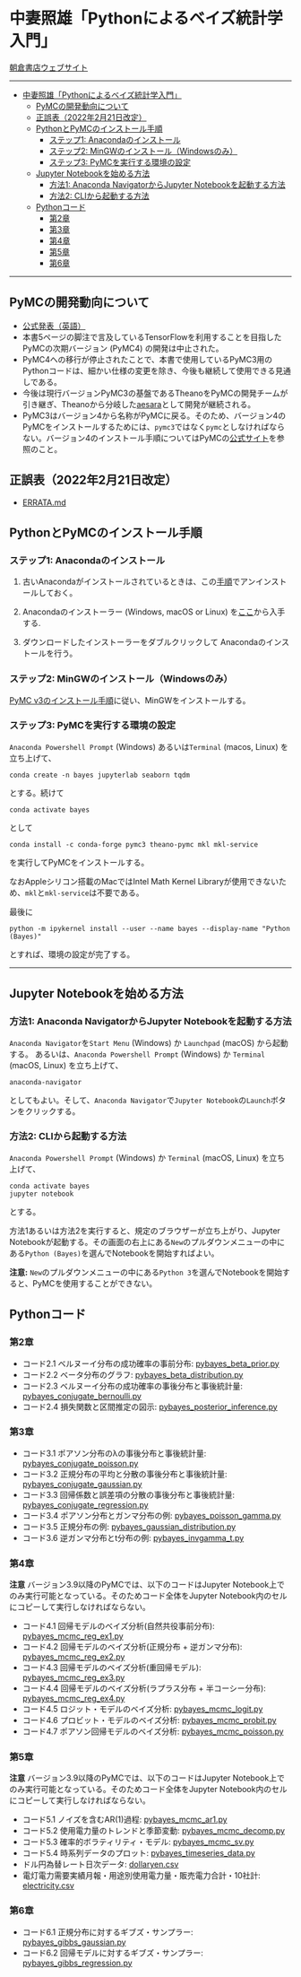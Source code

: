 # 中妻照雄「Pythonによるベイズ統計学入門」

[朝倉書店ウェブサイト](https://www.asakura.co.jp/books/isbn/978-4-254-12898-7/ "朝倉書店ウェブサイト")

---

- [中妻照雄「Pythonによるベイズ統計学入門」](#中妻照雄pythonによるベイズ統計学入門)
  - [PyMCの開発動向について](#pymcの開発動向について)
  - [正誤表（2022年2月21日改定）](#正誤表2022年2月21日改定)
  - [PythonとPyMCのインストール手順](#pythonとpymcのインストール手順)
    - [ステップ1: Anacondaのインストール](#ステップ1-anacondaのインストール)
    - [ステップ2: MinGWのインストール（Windowsのみ）](#ステップ2-mingwのインストールwindowsのみ)
    - [ステップ3: PyMCを実行する環境の設定](#ステップ3-pymcを実行する環境の設定)
  - [Jupyter Notebookを始める方法](#jupyter-notebookを始める方法)
    - [方法1: Anaconda NavigatorからJupyter Notebookを起動する方法](#方法1-anaconda-navigatorからjupyter-notebookを起動する方法)
    - [方法2: CLIから起動する方法](#方法2-cliから起動する方法)
  - [Pythonコード](#pythonコード)
    - [第2章](#第2章)
    - [第3章](#第3章)
    - [第4章](#第4章)
    - [第5章](#第5章)
    - [第6章](#第6章)

---

## PyMCの開発動向について

+ [公式発表（英語）](https://pymc-devs.medium.com/the-future-of-pymc3-or-theano-is-dead-long-live-theano-d8005f8a0e9b)
+ 本書5ページの脚注で言及しているTensorFlowを利用することを目指したPyMCの次期バージョン (PyMC4) の開発は中止された。
+ PyMC4への移行が停止されたことで、本書で使用しているPyMC3用のPythonコードは、細かい仕様の変更を除き、今後も継続して使用できる見通しである。
+ 今後は現行バージョンPyMC3の基盤であるTheanoをPyMCの開発チームが引き継ぎ、Theanoから分岐した[aesara](https://github.com/aesara-devs/aesara)として開発が継続される。
+ PyMC3はバージョン4から名称がPyMCに戻る。そのため、バージョン4のPyMCをインストールするためには、`pymc3`ではなく`pymc`としなければならない。バージョン4のインストール手順についてはPyMCの[公式サイト](https://docs.pymc.io/en/v3/index.html)を参照のこと。

## 正誤表（2022年2月21日改定）

+ [ERRATA.md](ERRATA.md)

## PythonとPyMCのインストール手順

### ステップ1: Anacondaのインストール

1. 古いAnacondaがインストールされているときは、この[手順](https://docs.anaconda.com/anaconda/install/uninstall/)でアンインストールしておく。

2. Anacondaのインストーラー (Windows, macOS or Linux) を[ここ](https://www.anaconda.com/products/distribution)から入手する.

3. ダウンロードしたインストーラーをダブルクリックして Anacondaのインストールを行う。

### ステップ2: MinGWのインストール（Windowsのみ）

[PyMC v3のインストール手順](https://github.com/pymc-devs/pymc/wiki/Installation-Guide-(Windows))に従い、MinGWをインストールする。

### ステップ3: PyMCを実行する環境の設定

`Anaconda Powershell Prompt` (Windows) あるいは`Terminal` (macos, Linux) を立ち上げて、

```IPython
conda create -n bayes jupyterlab seaborn tqdm
```

とする。続けて

```IPython
conda activate bayes
```

として

```IPython
conda install -c conda-forge pymc3 theano-pymc mkl mkl-service
```
を実行してPyMCをインストールする。

なおAppleシリコン搭載のMacではIntel Math Kernel Libraryが使用できないため、`mkl`と`mkl-service`は不要である。

最後に

```IPython
python -m ipykernel install --user --name bayes --display-name "Python (Bayes)"
```

とすれば、環境の設定が完了する。

---

## Jupyter Notebookを始める方法

### 方法1: Anaconda NavigatorからJupyter Notebookを起動する方法

`Anaconda Navigator`を`Start Menu` (Windows) か `Launchpad` (macOS) から起動する。 あるいは、`Anaconda Powershell Prompt` (Windows) か `Terminal` (macOS, Linux) を立ち上げて、

```IPython
anaconda-navigator
```

としてもよい。そして、`Anaconda Navigator`で`Jupyter Notebook`の`Launch`ボタンをクリックする。

### 方法2: CLIから起動する方法

`Anaconda Powershell Prompt` (Windows) か `Terminal` (macOS, Linux) を立ち上げて、

```IPython
conda activate bayes
jupyter notebook
```

とする。

方法1あるいは方法2を実行すると、規定のブラウザーが立ち上がり、Jupyter Notebookが起動する。その画面の右上にある`New`のプルダウンメニューの中にある`Python (Bayes)`を選んでNotebookを開始すればよい。

**注意:** `New`のプルダウンメニューの中にある`Python 3`を選んでNotebookを開始すると、PyMCを使用することができない。

## Pythonコード

### 第2章

+ コード2.1 ベルヌーイ分布の成功確率の事前分布: [pybayes\_beta\_prior.py](python/pybayes_beta_prior.py)
+ コード2.2 ベータ分布のグラフ: [pybayes\_beta\_distribution.py](python/pybayes_beta_distribution.py)
+ コード2.3 ベルヌーイ分布の成功確率の事後分布と事後統計量: [pybayes\_conjugate\_bernoulli.py](python/pybayes_conjugate_bernoulli.py)
+ コード2.4 損失関数と区間推定の図示: [pybayes\_posterior\_inference.py](python/pybayes_posterior_inference.py)

### 第3章

+ コード3.1 ポアソン分布の&lambda;の事後分布と事後統計量: [pybayes\_conjugate\_poisson.py](python/pybayes_conjugate_poisson.py)
+ コード3.2 正規分布の平均と分散の事後分布と事後統計量: [pybayes\_conjugate\_gaussian.py](python/pybayes_conjugate_gaussian.py)
+ コード3.3 回帰係数と誤差項の分散の事後分布と事後統計量: [pybayes\_conjugate\_regression.py](python/pybayes_conjugate_regression.py)
+ コード3.4 ポアソン分布とガンマ分布の例: [pybayes\_poisson\_gamma.py](python/pybayes_poisson_gamma.py)
+ コード3.5 正規分布の例: [pybayes\_gaussian\_distribution.py](python/pybayes_gaussian_distribution.py)
+ コード3.6 逆ガンマ分布とt分布の例: [pybayes\_invgamma\_t.py](python/pybayes_invgamma_t.py)

### 第4章

**注意** バージョン3.9以降のPyMCでは、以下のコードはJupyter Notebook上でのみ実行可能となっている。そのためコード全体をJupyter Notebook内のセルにコピーして実行しなければならない。

+ コード4.1 回帰モデルのベイズ分析(自然共役事前分布): [pybayes\_mcmc\_reg\_ex1.py](python/pybayes_mcmc_reg_ex1.py)
+ コード4.2 回帰モデルのベイズ分析(正規分布 + 逆ガンマ分布): [pybayes\_mcmc\_reg\_ex2.py](python/pybayes_mcmc_reg_ex2.py)
+ コード4.3 回帰モデルのベイズ分析(重回帰モデル): [pybayes\_mcmc\_reg\_ex3.py](python/pybayes_mcmc_reg_ex3.py)
+ コード4.4 回帰モデルのベイズ分析(ラプラス分布 + 半コーシー分布): [pybayes\_mcmc\_reg\_ex4.py](python/pybayes_mcmc_reg_ex4.py)
+ コード4.5 ロジット・モデルのベイズ分析: [pybayes\_mcmc\_logit.py](python/pybayes_mcmc_logit.py)
+ コード4.6 プロビット・モデルのベイズ分析: [pybayes\_mcmc\_probit.py](python/pybayes_mcmc_probit.py)
+ コード4.7 ポアソン回帰モデルのベイズ分析: [pybayes\_mcmc\_poisson.py](python/pybayes_mcmc_poisson.py)

### 第5章

**注意** バージョン3.9以降のPyMCでは、以下のコードはJupyter Notebook上でのみ実行可能となっている。そのためコード全体をJupyter Notebook内のセルにコピーして実行しなければならない。

+ コード5.1 ノイズを含むAR(1)過程: [pybayes\_mcmc\_ar1.py](python/pybayes_mcmc_ar1.py)
+ コード5.2 使用電力量のトレンドと季節変動: [pybayes\_mcmc\_decomp.py](python/pybayes_mcmc_decomp.py)
+ コード5.3 確率的ボラティリティ・モデル: [pybayes\_mcmc\_sv.py](python/pybayes_mcmc_sv.py)
+ コード5.4 時系列データのプロット: [pybayes\_timeseries\_data.py](python/pybayes_timeseries_data.py)
+ ドル円為替レート日次データ: [dollaryen.csv](python/dollaryen.csv)
+ 電灯電力需要実績月報・用途別使用電力量・販売電力合計・10社計: [electricity.csv](python/electricity.csv)

### 第6章

+ コード6.1 正規分布に対するギブズ・サンプラー: [pybayes\_gibbs\_gaussian.py](python/pybayes_gibbs_gaussian.py)
+ コード6.2 回帰モデルに対するギブズ・サンプラー: [pybayes\_gibbs\_regression.py](python/pybayes_gibbs_regression.py)
